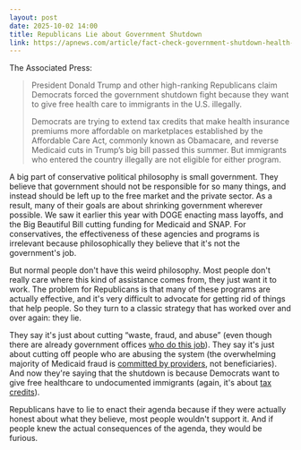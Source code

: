 ```yaml
---
layout: post
date: 2025-10-02 14:00
title: Republicans Lie about Government Shutdown
link: https://apnews.com/article/fact-check-government-shutdown-health-care-immigrant-11b3ec0066407a17b407bc8e43962fd9
---
```


The Associated Press:
> President Donald Trump and other high-ranking Republicans claim Democrats forced the government shutdown fight because they want to give free health care to immigrants in the U.S. illegally.
>
> Democrats are trying to extend tax credits that make health insurance premiums more affordable on marketplaces established by the Affordable Care Act, commonly known as Obamacare, and reverse Medicaid cuts in Trump’s big bill passed this summer. But immigrants who entered the country illegally are not eligible for either program.

A big part of conservative political philosophy is small government. They believe that government should not be responsible for so many things, and instead should be left up to the free market and the private sector. As a result, many of their goals are about shrinking government wherever possible. We saw it earlier this year with DOGE enacting mass layoffs, and the Big Beautiful Bill cutting funding for Medicaid and SNAP. For conservatives, the effectiveness of these agencies and programs is irrelevant because philosophically they believe that it's not the government's job.

But normal people don't have this weird philosophy. Most people don't really care where this kind of assistance comes from, they just want it to work. The problem for Republicans is that many of these programs are actually effective, and it's very difficult to advocate for getting rid of things that help people. So they turn to a classic strategy that has worked over and over again: they lie.

They say it's just about cutting “waste, fraud, and abuse” (even though there are already government offices [who do this job][1]). They say it's just about cutting off people who are abusing the system (the overwhelming majority of Medicaid fraud is [committed by providers][2], not beneficiaries). And now they're saying that the shutdown is because Democrats want to give free healthcare to undocumented immigrants (again, it's about [tax credits][3]).

Republicans have to lie to enact their agenda because if they were actually honest about what they believe, most people wouldn't support it. And if people knew the actual consequences of the agenda, they would be furious.

[1]: https://en.wikipedia.org/wiki/Office_of_Inspector_General_(United_States)
[2]: https://ccf.georgetown.edu/2025/01/10/the-truth-about-fraud-against-medicaid/
[3]: https://apnews.com/article/health-care-subsidies-congress-shutdown-democrats-republicans-bb3464820a347fd2c0399e78e335881e
